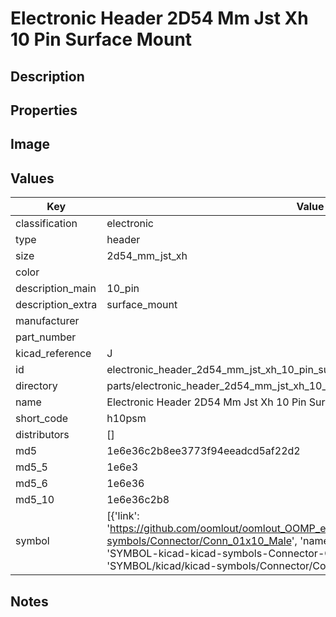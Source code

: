 # Electronic Header 2D54 Mm Jst Xh 10 Pin Surface Mount

## Description

## Properties


## Image


## Values

| Key | Value |
| --- | --- |
| classification | electronic |
| type | header |
| size | 2d54_mm_jst_xh |
| color |  |
| description_main | 10_pin |
| description_extra | surface_mount |
| manufacturer |  |
| part_number |  |
| kicad_reference | J |
| id | electronic_header_2d54_mm_jst_xh_10_pin_surface_mount |
| directory | parts/electronic_header_2d54_mm_jst_xh_10_pin_surface_mount |
| name | Electronic Header 2D54 Mm Jst Xh 10 Pin Surface Mount |
| short_code | h10psm |
| distributors | [] |
| md5 | 1e6e36c2b8ee3773f94eeadcd5af22d2 |
| md5_5 | 1e6e3 |
| md5_6 | 1e6e36 |
| md5_10 | 1e6e36c2b8 |
| symbol | [{'link': 'https://github.com/oomlout/oomlout_OOMP_eda_V2/tree/main/SYMBOL/kicad/kicad-symbols/Connector/Conn_01x10_Male', 'name': 'Connector : Conn_01x10_Male', 'id': 'SYMBOL-kicad-kicad-symbols-Connector-Conn_01x10_Male', 'directory': 'SYMBOL/kicad/kicad-symbols/Connector/Conn_01x10_Male/'}] |

## Notes

